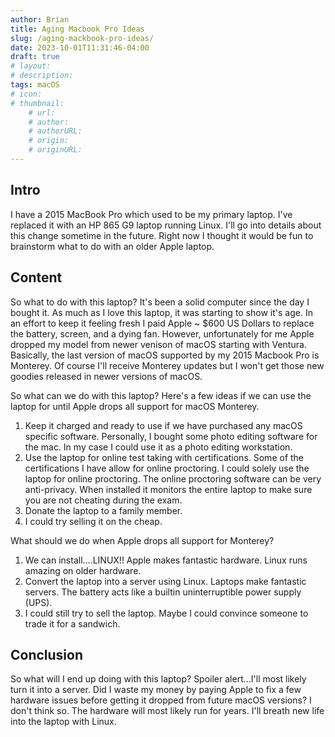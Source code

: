 ```yaml
---
author: Brian
title: Aging Macbook Pro Ideas
slug: /aging-mackbook-pro-ideas/
date: 2023-10-01T11:31:46-04:00
draft: true
# layout: 
# description: 
tags: macOS
# icon: 
# thumbnail: 
    # url: 
    # author: 
    # authorURL: 
    # origin: 
    # originURL: 
---
```


## Intro

I have a 2015 MacBook Pro which used to be my primary laptop.  I've replaced it with an HP 865 G9 laptop running Linux.  I'll go into details about this change sometime in the future. Right now I thought it would be fun to brainstorm what to do with an older Apple laptop.
## Content

So what to do with this laptop?  It's been a solid computer since the day I bought it. As much as I love this laptop, it was starting to show it's age.  In an effort to keep it feeling fresh I paid Apple ~ $600 US Dollars to replace the battery, screen, and a dying fan.  However, unfortunately for me Apple dropped my model from newer venison of macOS starting with Ventura.  Basically, the last version of macOS supported by my 2015 Macbook Pro is Monterey.  Of course I'll receive Monterey updates but I won't get those new goodies released in newer versions of macOS.

So what can we do with this laptop?  Here's a few ideas if we can use the laptop for until Apple drops all support for macOS Monterey.

1. Keep it charged and ready to use if we have purchased any macOS specific software.  Personally, I bought some photo editing software for the mac.  In my case I could use it as a photo editing workstation.
2. Use the laptop for online test taking with certifications.  Some of the certifications I have allow for online proctoring.  I could solely use the laptop for online proctoring.  The online proctoring software can be very anti-privacy.  When installed it monitors the entire laptop to make sure you are not cheating during the exam.
3. Donate the laptop to a family member.
4. I could try selling it on the cheap.

What should we do when Apple drops all support for Monterey?

1. We can install....LINUX!!  Apple makes fantastic hardware.  Linux runs amazing on older hardware.
2. Convert the laptop into a server using Linux.  Laptops make fantastic servers.  The battery acts like a builtin uninterruptible power supply (UPS). 
3. I could still try to sell the laptop.  Maybe I could convince someone to trade it for a sandwich.
## Conclusion

So what will I end up doing with this laptop?  Spoiler alert...I'll most likely turn it into a server. Did I waste my money by paying Apple to fix a few hardware issues before getting it dropped from future macOS versions?  I don't think so.  The hardware will most likely run for years.  I'll breath new life into the laptop with Linux.